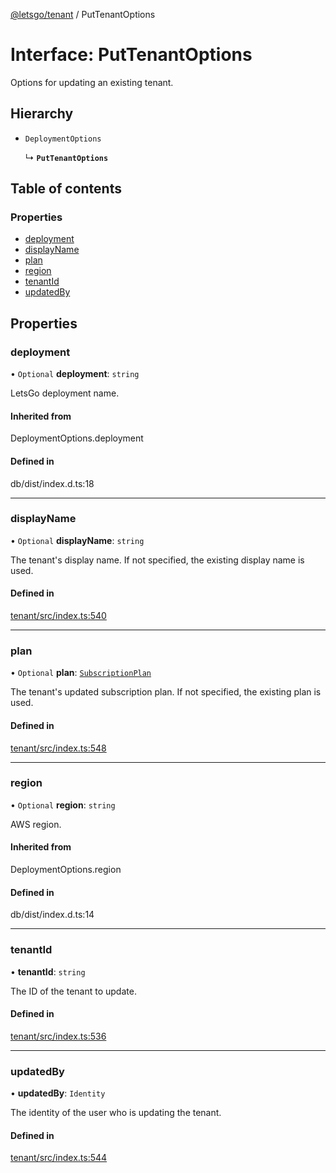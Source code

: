 [@letsgo/tenant](../README.md) / PutTenantOptions

# Interface: PutTenantOptions

Options for updating an existing tenant.

## Hierarchy

- `DeploymentOptions`

  ↳ **`PutTenantOptions`**

## Table of contents

### Properties

- [deployment](PutTenantOptions.md#deployment)
- [displayName](PutTenantOptions.md#displayname)
- [plan](PutTenantOptions.md#plan)
- [region](PutTenantOptions.md#region)
- [tenantId](PutTenantOptions.md#tenantid)
- [updatedBy](PutTenantOptions.md#updatedby)

## Properties

### deployment

• `Optional` **deployment**: `string`

LetsGo deployment name.

#### Inherited from

DeploymentOptions.deployment

#### Defined in

db/dist/index.d.ts:18

___

### displayName

• `Optional` **displayName**: `string`

The tenant's display name. If not specified, the existing display name is used.

#### Defined in

[tenant/src/index.ts:540](https://github.com/tjanczuk/letsgo/blob/c32fd97/packages/tenant/src/index.ts#L540)

___

### plan

• `Optional` **plan**: [`SubscriptionPlan`](SubscriptionPlan.md)

The tenant's updated subscription plan. If not specified, the existing plan is used.

#### Defined in

[tenant/src/index.ts:548](https://github.com/tjanczuk/letsgo/blob/c32fd97/packages/tenant/src/index.ts#L548)

___

### region

• `Optional` **region**: `string`

AWS region.

#### Inherited from

DeploymentOptions.region

#### Defined in

db/dist/index.d.ts:14

___

### tenantId

• **tenantId**: `string`

The ID of the tenant to update.

#### Defined in

[tenant/src/index.ts:536](https://github.com/tjanczuk/letsgo/blob/c32fd97/packages/tenant/src/index.ts#L536)

___

### updatedBy

• **updatedBy**: `Identity`

The identity of the user who is updating the tenant.

#### Defined in

[tenant/src/index.ts:544](https://github.com/tjanczuk/letsgo/blob/c32fd97/packages/tenant/src/index.ts#L544)
